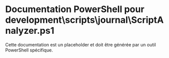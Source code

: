 # Documentation PowerShell pour development\scripts\journal\ScriptAnalyzer.ps1

Cette documentation est un placeholder et doit être générée par un outil PowerShell spécifique.
